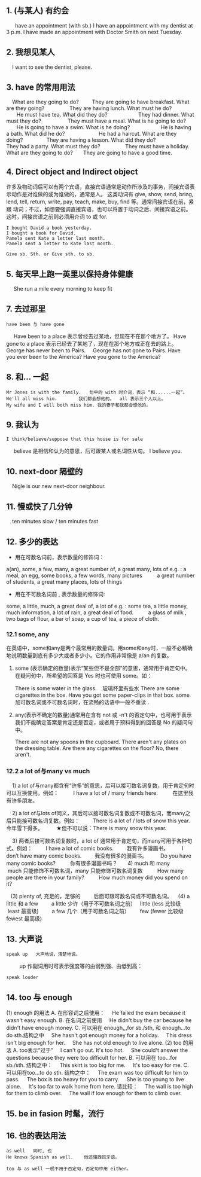 ## 1. (与某人) 有约会
     
	have an appointment (with sb.)
	I have an appointment with my dentist at 3 p.m.
	I have made an appointment with Doctor Smith on next Tuesday.

## 2. 我想见某人
    
	I want to see the dentist, please. 

## 3. have 的常用用法
    
	What are they going to do?         They are going to have breakfast.
	What are they going?                 They are having lunch.
	What must he do?                     He must have tea.
	What did they do?                     They had dinner.
	What must they do?                  They must have a meal.
	What is he going to do?             He is going to have a swim.
	What is he doing?                     He is having a bath.
	What did he do?                       He had a haircut.
	What are they doing?                They are having a lesson.
	What did they do?                    They had a party.
	What must they do?                 They must have a holiday.
	What are they going to do?       They are going to have a good time.   

## 4. Direct object and Indirect object

许多及物动词后可以有两个宾语，直接宾语通常是动作所涉及的事务，间接宾语表示动作是对谁做的或为谁做的，通常是人。
这类动词有 give, show, send, bring, lend, tell, return, write, pay, teach, make, buy, find 等。通常间接宾语在前，紧跟
动词；不过，如想要强调直接宾语，也可以将置于动词之后、间接宾语之前。这时，间接宾语之前则必须用介词 to 或 for.

	I bought David a book yesterday.
	I bought a book for David.
	Pamela sent Kate a letter last month.
	Pamela sent a letter to Kate last month.

	Give sb. Sth. or Give sth. to sb.

## 5. 每天早上跑一英里以保持身体健康
    
	She run a mile every morning to keep fit

## 7. 去过那里

	have been 与 have gone
    
	Have been to a place 表示曾经去过某地，但现在不在那个地方了。
	Have gone to a place 表示已经去了某地了，现在在那个地方或正在去的路上。
	George has never been to Pairs.    
	George has not gone to Pairs.
	Have you ever been to the America?
	Have you gone to the America?

## 8. 和... 一起

	Mr Jones is with the family.   句中的 with 时介词，表示 “和......一起”。
	We'll all miss him.        我们都会想他的。  all 表示三个人以上。
	My wife and I will both miss him. 我的妻子和我都会想他的。

## 9. 我认为

	I think/believe/suppose that this house is for sale
    
	believe 是相信和认为的意思，后可跟某人或名词性从句。
	I believe you.

## 10. next-door 隔壁的
    
	Nigle is our new next-door neighbour.
    
## 11. 慢或快了几分钟
   
	ten minutes slow / ten minutes fast

## 12. 多少的表达

- 用在可数名词前，表示数量的修饰词：

a(an), some, a few, many, a great number of, a great many, lots of
e.g. : a meal, an egg, some books, a few words, many pictures
         a great number of students, a great many places, lots of things

- 用在不可数名词前 , 表示数量的修饰词:

some, a little, much, a great deal of, a lot of
e.g. : some tea, a little money, much information, a lot of rain, a great deal of food.
         a glass of milk , two bags of flour, a bar of soap, a cup of tea, a piece of cloth.

### 12.1 some, any
在英语中，some和any是两个最常用的数量词。用some和any时，一般不必精确地说明数量到底有多少大或者多少小。它的作用非常像是 a/an 的复数。

1) some (表示确定的数量)表示“某些但不是全部”的意思，通常用于肯定句中。在疑问句中，所希望的回答是 Yes 时也可使用 some。如：

	There is some water in the glass.    玻璃杯里有些水
	There are some cigarettes in the box.
	Have you got some paper-clips in that box.
	some 加可数名词或不可数名词时，在流畅的话语中一般不重读 .

2) any(表示不确定的数量)通常用在含有 not 或 -n't 的否定句中，也可用于表示我们不能确定答案是肯定还是否定，或者用于预料得到的回答是 No 的疑问句中。

	There are not any spoons in the cupboard.
	There aren't any plates on the dressing table.
	Are there any cigarettes on the floor? No, there aren't.

### 12.2 a lot of与many vs much

    1) a lot of与many都含有“许多”的意思，后可以接可数名词复数，用于肯定句时可以互换使用。例如：
        
		I have a lot of / many friends here. 
        在这里我有许多朋友。

    2) a lot of与lots of同义，其后可以接可数名词复数或不可数名词，而many之后只能接可数名词复数。例如：
        There is a lot of / lots of snow this year. 今年雪下得多。
        ★但不可以说：There is many snow this year. 

    3) 两者后接可数名词复数时，a lot of 通常用于肯定句，而many可用于各种句式。例如：
        I have a lot of comic books.
        我有许多漫画书。
        I don’t have many comic books.
        我没有很多的漫画书。
        Do you have many comic books? 
        你有很多漫画书吗？
 
    4) much 和 many
         much 只能修饰不可数名词，many 只能修饰可数名词复数
         How many people are there in your family?
         How much money did you spend on it?

   (3) plenty of, 充足的，足够的
        后面可跟可数名词或不可数名词。
 
   (4) a little 和 a few
        a little 少许（用于不可数名词之前）   little (less 比较级    least 最高级)
        a few 几个（用于可数名词之前）       few (fewer 比较级 fewest 最高级)  

## 13. 大声说
	speak up   大声地说，清楚地说。
          up 作副词用时可表示强度等的由弱到强、由低到高：

	speak louder

## 14. too 与 enough

(1) enough 的用法
A. 在形容词之后使用：
    He failed the exam because it wasn't easy enough.
B. 在名词之前使用
    He didn't buy the car because he didn't have enough money.
C. 可以用在 enough,,,for sb./sth, 和 enough...to do sth.结构之中
    She hasn't got enough money for a holiday.
    This dress isn't big enough for her.
    She has not old enough to live alone.
(2) too 的用法
A. too表示“过于”
    I can't go out. It's too hot.
    She could't answer the questions because they were too difficult for her.
B. 可以用在 too...for sb./sth. 结构之中：
    This skirt is too big for me.
    It's too easy for me.
C. 可以用在too...to do sth. 结构之中：
    The exam was too difficult for him to pass.
    The box is too heavy for you to carry.
    She is too young to live alone.
    It's too far to walk home from here.
请比较：
    The wall is too high for them to climb over.
    The wall if low enough for them to climb over.

## 15. be in fasion 时髦，流行
## 16. 也的表达用法

	as well   同时, 也
	He knows Spanish as well.    他还懂西班牙语。
	
	too 与 as well 一般不用于否定句，否定句中用 either。
